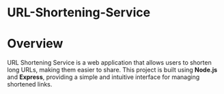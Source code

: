 # URL-Shortening-Service

# Overview
URL Shortening Service is a web application that allows users to shorten long URLs, making them easier to share. This project is built using **Node.js** and **Express**, providing a simple and intuitive interface for managing shortened links.


